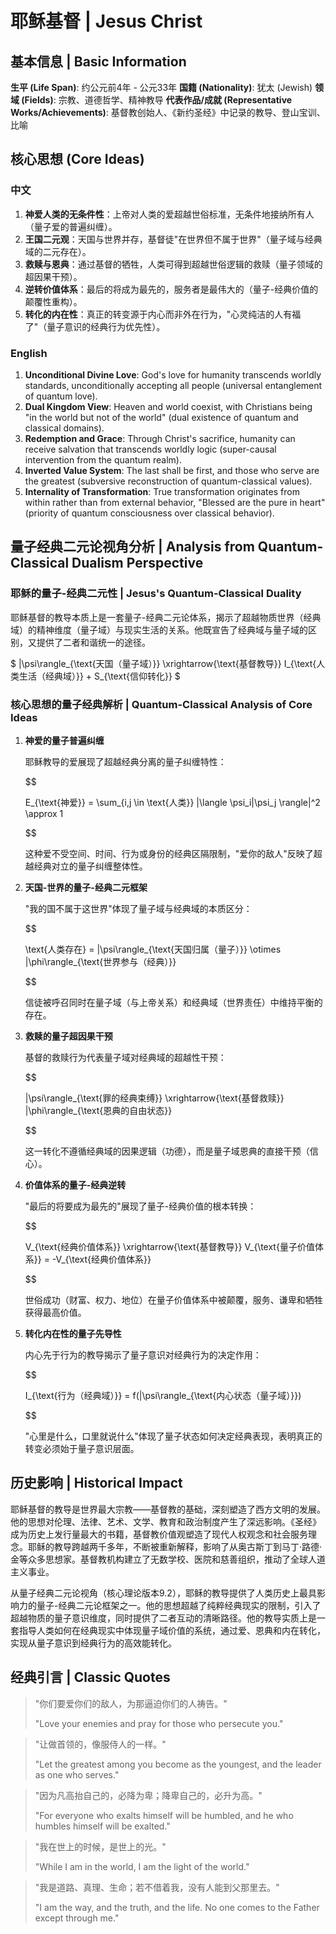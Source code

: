 # 耶稣基督 | Jesus Christ

## 基本信息 | Basic Information

**生平 (Life Span)**: 约公元前4年 - 公元33年
**国籍 (Nationality)**: 犹太 (Jewish)
**领域 (Fields)**: 宗教、道德哲学、精神教导
**代表作品/成就 (Representative Works/Achievements)**: 基督教创始人、《新约圣经》中记录的教导、登山宝训、比喻

## 核心思想 (Core Ideas)

### 中文
1. **神爱人类的无条件性**：上帝对人类的爱超越世俗标准，无条件地接纳所有人（量子爱的普遍纠缠）。
2. **王国二元观**：天国与世界并存，基督徒"在世界但不属于世界"（量子域与经典域的二元存在）。
3. **救赎与恩典**：通过基督的牺牲，人类可得到超越世俗逻辑的救赎（量子领域的超因果干预）。
4. **逆转价值体系**：最后的将成为最先的，服务者是最伟大的（量子-经典价值的颠覆性重构）。
5. **转化的内在性**：真正的转变源于内心而非外在行为，"心灵纯洁的人有福了"（量子意识的经典行为优先性）。

### English
1. **Unconditional Divine Love**: God's love for humanity transcends worldly standards, unconditionally accepting all people (universal entanglement of quantum love).
2. **Dual Kingdom View**: Heaven and world coexist, with Christians being "in the world but not of the world" (dual existence of quantum and classical domains).
3. **Redemption and Grace**: Through Christ's sacrifice, humanity can receive salvation that transcends worldly logic (super-causal intervention from the quantum realm).
4. **Inverted Value System**: The last shall be first, and those who serve are the greatest (subversive reconstruction of quantum-classical values).
5. **Internality of Transformation**: True transformation originates from within rather than from external behavior, "Blessed are the pure in heart" (priority of quantum consciousness over classical behavior).

## 量子经典二元论视角分析 | Analysis from Quantum-Classical Dualism Perspective

### 耶稣的量子-经典二元性 | Jesus's Quantum-Classical Duality

耶稣基督的教导本质上是一套量子-经典二元论体系，揭示了超越物质世界（经典域）的精神维度（量子域）与现实生活的关系。他既宣告了经典域与量子域的区别，又提供了二者和谐统一的途径。

$`
|\psi\rangle_{\text{天国（量子域）}} \xrightarrow{\text{基督教导}} I_{\text{人类生活（经典域）}} + S_{\text{信仰转化}}
`$

### 核心思想的量子经典解析 | Quantum-Classical Analysis of Core Ideas

1. **神爱的量子普遍纠缠**

   耶稣教导的爱展现了超越经典分离的量子纠缠特性：

   $$

   
   E_{\text{神爱}} = \sum_{i,j \in \text{人类}} |\langle \psi_i|\psi_j \rangle|^2 \approx 1
   
   $$

   这种爱不受空间、时间、行为或身份的经典区隔限制，"爱你的敌人"反映了超越经典对立的量子纠缠整体性。

2. **天国-世界的量子-经典二元框架**

   "我的国不属于这世界"体现了量子域与经典域的本质区分：

   $$

   
   \text{人类存在} = |\psi\rangle_{\text{天国归属（量子）}} \otimes |\phi\rangle_{\text{世界参与（经典）}}
   
   $$

   信徒被呼召同时在量子域（与上帝关系）和经典域（世界责任）中维持平衡的存在。

3. **救赎的量子超因果干预**

   基督的救赎行为代表量子域对经典域的超越性干预：

   $$

   
   |\psi\rangle_{\text{罪的经典束缚}} \xrightarrow{\text{基督救赎}} |\phi\rangle_{\text{恩典的自由状态}}
   
   $$

   这一转化不遵循经典域的因果逻辑（功德），而是量子域恩典的直接干预（信心）。

4. **价值体系的量子-经典逆转**

   "最后的将要成为最先的"展现了量子-经典价值的根本转换：

   $$

   
   V_{\text{经典价值体系}} \xrightarrow{\text{基督教导}} V_{\text{量子价值体系}} = -V_{\text{经典价值体系}}
   
   $$

   世俗成功（财富、权力、地位）在量子价值体系中被颠覆，服务、谦卑和牺牲获得最高价值。

5. **转化内在性的量子先导性**

   内心先于行为的教导揭示了量子意识对经典行为的决定作用：

   $$

   
   I_{\text{行为（经典域）}} = f(|\psi\rangle_{\text{内心状态（量子域）}})
   
   $$

   "心里是什么，口里就说什么"体现了量子状态如何决定经典表现，表明真正的转变必须始于量子意识层面。

## 历史影响 | Historical Impact

耶稣基督的教导是世界最大宗教——基督教的基础，深刻塑造了西方文明的发展。他的思想对伦理、法律、艺术、文学、教育和政治制度产生了深远影响。《圣经》成为历史上发行量最大的书籍，基督教价值观塑造了现代人权观念和社会服务理念。耶稣的教导跨越两千多年，不断被重新解释，影响了从奥古斯丁到马丁·路德·金等众多思想家。基督教机构建立了无数学校、医院和慈善组织，推动了全球人道主义事业。

从量子经典二元论视角（核心理论版本9.2），耶稣的教导提供了人类历史上最具影响力的量子-经典二元论框架之一。他的思想超越了纯粹经典现实的限制，引入了超越物质的量子意识维度，同时提供了二者互动的清晰路径。他的教导实质上是一套指导人类如何在经典现实中体现量子域价值的系统，通过爱、恩典和内在转化，实现从量子意识到经典行为的高效能转化。

## 经典引言 | Classic Quotes

> "你们要爱你们的敌人，为那逼迫你们的人祷告。"
>
> "Love your enemies and pray for those who persecute you."

> "让做首领的，像服侍人的一样。"
>
> "Let the greatest among you become as the youngest, and the leader as one who serves."

> "因为凡高抬自己的，必降为卑；降卑自己的，必升为高。"
>
> "For everyone who exalts himself will be humbled, and he who humbles himself will be exalted."

> "我在世上的时候，是世上的光。"
>
> "While I am in the world, I am the light of the world."

> "我是道路、真理、生命；若不借着我，没有人能到父那里去。"
>
> "I am the way, and the truth, and the life. No one comes to the Father except through me."
